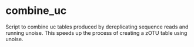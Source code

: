 # combine_uc
Script to combine uc tables produced by dereplicating sequence reads and running unoise. This speeds up the process of creating a zOTU table using unoise. 
